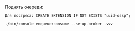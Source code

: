 Поднять очереди:

```Для посгреса: CREATE EXTENSION IF NOT EXISTS "uuid-ossp";```

```./bin/console enqueue:consume --setup-broker -vvv```